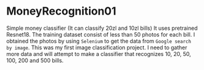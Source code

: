 # MoneyRecognition01
Simple money classifier (It can classify 20zl and 10zl bills)
It uses pretrained Resnet18. The training dataset consist of less than 50 photos for each bill. I obtained the photos by using `Selenium` to get the data from `Google search by image`.
This was my first image classification project. I need to gather more data and will attempt to make a classifier that recognizes 10, 20, 50, 100, 200 and 500 bills.
